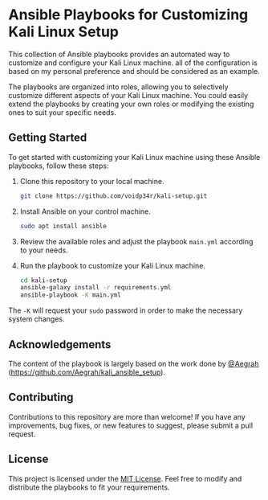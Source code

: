 # Ansible Playbooks for Customizing Kali Linux Setup

This collection of Ansible playbooks provides an automated  way to customize and configure your Kali Linux machine. all of the configuration is based on my personal preference and should be considered as an example.

The playbooks are organized into roles, allowing you to selectively customize different aspects of your Kali Linux machine. You could easily extend the playbooks by creating your own roles or modifying the existing ones to suit your specific needs.

## Getting Started

To get started with customizing your Kali Linux machine using these Ansible playbooks, follow these steps:

1. Clone this repository to your local machine.
   ```bash
   git clone https://github.com/voidp34r/kali-setup.git
   ```

2. Install Ansible on your control machine.
   ```bash
   sudo apt install ansible
   ```

3. Review the available roles and adjust the playbook `main.yml` according to your needs.

4. Run the playbook to customize your Kali Linux machine.
   ```bash
   cd kali-setup
   ansible-galaxy install -r requirements.yml
   ansible-playbook -K main.yml
   ```
The `-K` will request your `sudo` password in order to make the necessary system changes.

## Acknowledgements

The content of the playbook is largely based on the work done by [@Aegrah](https://github.com/Aegrah/) (https://github.com/Aegrah/kali_ansible_setup).

## Contributing

Contributions to this repository are more than welcome! If you have any improvements, bug fixes, or new features to suggest, please submit a pull request. 

## License

This project is licensed under the [MIT License](LICENSE.md). Feel free to modify and distribute the playbooks to fit your requirements.

